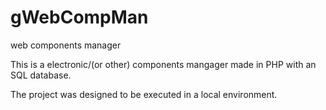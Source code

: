 # gWebCompMan
web components manager

This is a electronic/(or other) components mangager made in PHP with an SQL database.

The project was designed to be executed in a local environment.

